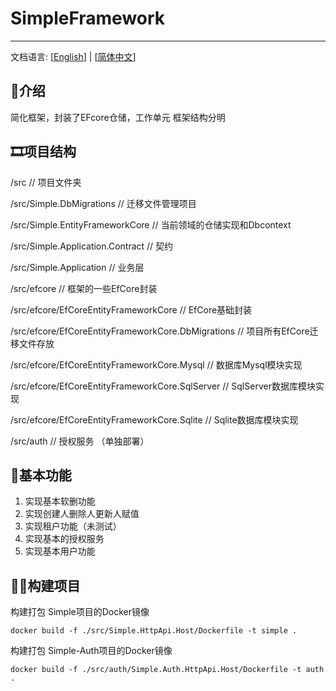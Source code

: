 # SimpleFramework

-----
文档语言: [[English](README.en.md)] | [[简体中文](README.md)]

## 🎈介绍
简化框架，封装了EFcore仓储，工作单元
框架结构分明

## 🎞️项目结构

/src                                        // 项目文件夹

/src/Simple.DbMigrations                 // 迁移文件管理项目

/src/Simple.EntityFrameworkCore          // 当前领域的仓储实现和Dbcontext 

/src/Simple.Application.Contract         // 契约

/src/Simple.Application                  // 业务层

/src/efcore                              // 框架的一些EfCore封装

/src/efcore/EfCoreEntityFrameworkCore                // EfCore基础封装

/src/efcore/EfCoreEntityFrameworkCore.DbMigrations   // 项目所有EfCore迁移文件存放

 /src/efcore/EfCoreEntityFrameworkCore.Mysql   // 数据库Mysql模块实现
 
/src/efcore/EfCoreEntityFrameworkCore.SqlServer   // SqlServer数据库模块实现

/src/efcore/EfCoreEntityFrameworkCore.Sqlite   // Sqlite数据库模块实现

/src/auth // 授权服务 （单独部署）

 
## 🍬基本功能
1. 实现基本软删功能 
2. 实现创建人删除人更新人赋值
3. 实现租户功能（未测试）
4. 实现基本的授权服务
5. 实现基本用户功能

## 🏴‍☠️构建项目

构建打包 Simple项目的Docker镜像
```shell
docker build -f ./src/Simple.HttpApi.Host/Dockerfile -t simple .
```

构建打包 Simple-Auth项目的Docker镜像
```shell
docker build -f ./src/auth/Simple.Auth.HttpApi.Host/Dockerfile -t auth .
```